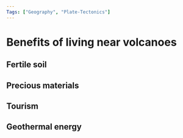 ```yaml
---
Tags: ["Geography", "Plate-Tectonics"]
---
```


# Benefits of living near volcanoes
## Fertile soil

## Precious materials

## Tourism

## Geothermal energy